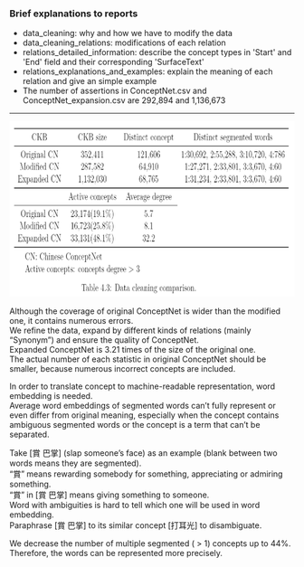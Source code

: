 ### Brief explanations to reports
- data_cleaning: why and how we have to modify the data
- data_cleaning_relations: modifications of each relation
- relations_detailed_information: describe the concept types in 'Start' and 'End' field and their corresponding 'SurfaceText'
- relations_explanations_and_examples: explain the meaning of each relation and give an simple example  
- The number of assertions in ConceptNet.csv and ConceptNet_expansion.csv are 292,894 and 1,136,673

---

<p align="center">
  <img width="750" height="310" src="./data_cleaning_result.png">
</p>

Although the coverage of original ConceptNet is wider than the modified one, it contains numerous errors.  
We refine the data, expand by different kinds of relations (mainly “Synonym”) and ensure the quality of ConceptNet.  
Expanded ConceptNet is 3.21 times of the size of the original one.  
The actual number of each statistic in original ConceptNet should be smaller, because numerous incorrect concepts are included.  

In order to translate concept to machine-readable representation, word embedding is needed.  
Average word embeddings of segmented words can’t fully represent or even differ from original meaning, especially when the concept contains ambiguous segmented words or the concept is a term that can’t be separated.  

Take [賞 巴掌] (slap someone’s face) as an example (blank between two words means they are segmented).  
“賞” means rewarding somebody for something, appreciating or admiring something.  
“賞” in [賞 巴掌] means giving something to someone.  
Word with ambiguities is hard to tell which one will be used in word embedding.  
Paraphrase [賞 巴掌] to its similar concept [打耳光] to disambiguate.  

We decrease the number of multiple segmented ( > 1) concepts up to 44%.  
Therefore, the words can be represented more precisely.
